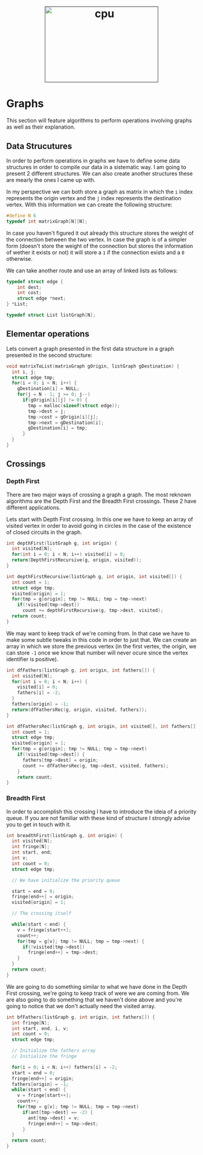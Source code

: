<h1 align="center">
  <a target="_blank" href="">
    <img src="https://updatedcode.files.wordpress.com/2015/06/grafo.png" alt="cpu" height="200px" width="300px">
  </a>
</h1>

# Graphs

This section will feature algorithms to perform operations involving
graphs as well as their explanation.


## Data Strucutures

In order to perform operations in graphs we have to define some data structures in order to compile our data in a sistematic way. I am going to present 2 different structures. We can also create another structures these are mearly the ones I came up with.

In my perspective we can both store a graph as matrix in which the ```i``` index represents the origin vertex and the ```j``` index represents the destination vertex. With this information we can create the following structure:

```c
#define N 6
typedef int matrixGraph[N][N];
```
In case you haven't figured it out already this structure stores the weight of the connection between the two vertex. In case the graph is of a simpler form (doesn't store the weight of the connection but stores the information of wether it exists or not) it will store a ```1``` if the connection exists and a ```0``` otherwise.

We can take another route and use an array of linked lists as follows:

```c
typedef struct edge {
    int dest;
    int cost;
    struct edge *next;
} *List;

typedef struct List listGraph[N];
```

## Elementar operations

Lets convert a graph presented in the first data structure in a graph presented in the second structure:

```c
void matrixToList(matrixGraph gOrigin, listGraph gDestination) {
  int i, j;
  struct edge tmp;
  for(i = 0; i < N; i++) {
    gDestination[i] = NULL;
    for(j = N - 1; j >= 0; j--)
      if(gOrigin[i][j] != 0) {
        tmp = malloc(sizeof(struct edge));
        tmp->dest = j;
        tmp->cost = gOrigin[i][j];
        tmp->next = gDestination[i];
        gDestination[i] = tmp;
      }
  }
}
```

## Crossings
### Depth First
There are two major ways of crossing a graph a graph. The most reknown algorithms are the Depth First and the Breadth First crossings. These 2 have different applications.

Lets start with Depth First crossing. In this one we have to keep an array of visited vertex in order to avoid going in circles in the case of the existence of closed circuits in the graph.

```c
int depthFirst(listGraph g, int origin) {
  int visited[N];
  for(int i = 0; i < N; i++) visited[i] = 0;
  return(DepthFirstRecursive(g, origin, visited));
}

int depthFirstRecursive(listGraph g, int origin, int visited[]) {
  int count = 1;
  struct edge tmp;
  visited[origin] = 1;
  for(tmp = g[origin]; tmp != NULL; tmp = tmp->next)
    if(!visited[tmp->dest])
      count += depthFirstRecursive(g, tmp->dest, visited);
  return count;
}
```

We may want to keep track of we're coming from. In that case we have to make some subtle tweaks in this code in order to just that. We can create an array in which we store the previous vertex (in the first vertex, the origin, we can store ```-1``` once we know that number will never ocure since the vertex identifier is positive).

```c
int dfFathers(listGraph g, int origin, int fathers[]) {
  int visited[N];
  for(int i = 0; i < N; i++) {
    visited[i] = 0;
    fathers[i] = -2;
  }
  fathers[origin] = -1;
  return(dfFathersRec(g, origin, visited, fathers));
}

int dfFathersRec(listGraph g, int origin, int visited[], int fathers[]) {
  int count = 1;
  struct edge tmp;
  visited[origin] = 1;
  for(tmp = g[origin]; tmp != NULL; tmp = tmp->next) 
    if(!visited[tmp->dest]) {
      fathers[tmp->dest] = origin;
      count += dfFathersRec(g, tmp->dest, visited, fathers);
    }
    return count;
}
```

### Breadth First

In order to accomplish this crossing I have to introduce the ideia of a priority queue. If you are not familiar with these kind of structure I strongly advise you to get in touch with it.

```c
int breadthFirst(listGraph g, int origin) {
  int visited[N];
  int fringe[N];
  int start, end;
  int v;
  int count = 0;
  struct edge tmp;

  // We have initialize the priority queue

  start = end = 0;
  fringe[end++] = origin;
  visited[origin] = 1;

  // The crossing itself

  while(start < end) {
    v = fringe[start++];
    count++;
    for(tmp = g[v]; tmp != NULL; tmp = tmp->next) {
      if(!visited[tmp->dest])
        fringe[end++] = tmp->dest;
    }
  }
  return count;
}
```
We are going to do something similar to what we have done in the Depth First crossing, we're going to keep track of were we are coming from.
We are also going to do something that we haven't done above and you're going to notice that we don't actually need the visited array.

```c
int bfFathers(listGraph g, int origin, int fathers[]) {
  int fringe[N];
  int start, end, i, v;
  int count = 0;
  struct edge tmp;

  // Initialize the fathers array
  // Initialize the fringe

  for(i = 0; i < N; i++) fathers[i] = -2;
  start = end = 0;
  fringe[end++] = origin;
  fathers[origin] = -1;
  while(start < end) {
    v = fringe[start++];
    count++;
    for(tmp = g[v]; tmp != NULL; tmp = tmp->next)
      if(ant[tmp->dest] == -2) {
        ant[tmp->dest] = v;
        fringe[end++] = tmp->dest;
      }
  }
  return count;
} 
```
